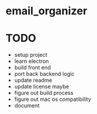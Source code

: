 # email_organizer

# TODO
- setup project
- learn electron
- build front end
- port back backend logic
- update readme
- update license maybe
- figure out build process
- figure out mac os compatibility
- document